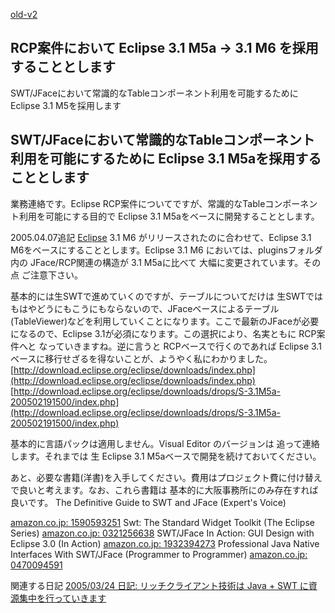 [old-v2](ig050330-orig.html)

## RCP案件において Eclipse 3.1 M5a → 3.1 M6 を採用することとします

SWT/JFaceにおいて常識的なTableコンポーネント利用を可能するために Eclipse 3.1 M5を採用します






## SWT/JFaceにおいて常識的なTableコンポーネント利用を可能にするために Eclipse 3.1 M5aを採用することとします


業務連絡です。Eclipse RCP案件についてですが、常識的なTableコンポーネント利用を可能にする目的で Eclipse 3.1 M5aをベースに開発することとします。

2005.04.07追記 [Eclipse](http://www.igapyon.jp/igapyon/diary/keyword/eclipse.html) 3.1 M6 がリリースされたのに合わせて、Eclipse 3.1 M6をベースにすることとします。Eclipse
3.1 M6 においては、pluginsフォルダ内の JFace/RCP関連の構造が 3.1 M5aに比べて 大幅に変更されています。その点
ご注意下さい。

基本的には生SWTで進めていくのですが、テーブルについてだけは 生SWTでは もはやどうにもこうにもならないので、JFaceベースによるテーブル
(TableViewer)などを利用していくことになります。ここで最新のJFaceが必要になるので、Eclipse 3.1が必須になります。この選択により、名実ともに
RCP案件へと なっていきますね。逆に言うと RCPベースで行くのであれば Eclipse 3.1ベースに移行せざるを得ないことが、ようやく私にわかりました。
[http://download.eclipse.org/eclipse/downloads/index.php](http://download.eclipse.org/eclipse/downloads/index.php)
  [http://download.eclipse.org/eclipse/downloads/drops/S-3.1M5a-200502191500/index.php](http://download.eclipse.org/eclipse/downloads/drops/S-3.1M5a-200502191500/index.php)


基本的に言語パックは適用しません。Visual Editor のバージョンは 追って連絡します。それまでは 生 Eclipse 3.1 M5aベースで開発を続けておいてください。

あと、必要な書籍(洋書)を入手してください。費用はプロジェクト費に付け替えで良いと考えます。なお、これら書籍は 基本的に大阪事務所にのみ存在すれば良いです。
The Definitive Guide to SWT and JFace (Expert's Voice) 


[amazon.co.jp: 1590593251](http://www.amazon.co.jp/exec/obidos/ASIN/1590593251/igapyondiary-22)
  Swt: The Standard Widget Toolkit (The Eclipse Series) [amazon.co.jp: 0321256638](http://www.amazon.co.jp/exec/obidos/ASIN/0321256638/igapyondiary-22)
  SWT/JFace In Action: GUI Design with Eclipse 3.0 (In Action) [amazon.co.jp: 1932394273](http://www.amazon.co.jp/exec/obidos/ASIN/1932394273/igapyondiary-22)
  Professional Java Native Interfaces With SWT/JFace (Programmer to Programmer)
  [amazon.co.jp: 0470094591](http://www.amazon.co.jp/exec/obidos/ASIN/0470094591/igapyondiary-22)


関連する日記
[2005/03/24 日記: リッチクライアント技術は Java + SWT に資源集中を行っていきます](ig050324.html)